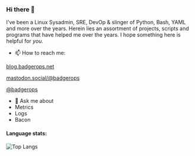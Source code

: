 ### Hi there 👋

I've been a Linux Sysadmin, SRE, DevOp & slinger of Python, Bash, YAML and more over the years. Herein lies an assortment of projects, scripts and programs that have helped me over the years. I hope something here is helpful for _you_.

- 📫 How to reach me:

[blog.badgerops.net](https://blog.badgerops.net)

[mastodon.social/@badgerops](https://mastodon.social/@badgerops)

[@badgerops](https://twitter.com/badgerops)

- 💬 Ask me about
- Metrics
- Logs
- Bacon

<!--
meh, not sure how I feel about this...
-->
#### Language stats:

![Top Langs](https://github-readme-stats.vercel.app/api/top-langs/?username=badgerops&layout=compact&theme=gruvbox)

<!--
#### And overall github stats, how does the calcuation work 🤔

![](https://github-readme-stats.vercel.app/api?username=badgerops&theme=gruvbox)

-->

<!--
**BadgerOps/badgerops** is a ✨ _special_ ✨ repository because its `README.md` (this file) appears on your GitHub profile.

Here are some ideas to get you started:

- 🔭 I’m currently working on ...
- 🌱 I’m currently learning ...
- 👯 I’m looking to collaborate on ...
- 🤔 I’m looking for help with ...
- 💬 Ask me about ...
- 📫 How to reach me: ...
- 😄 Pronouns: ...
- ⚡ Fun fact: ...
-->
